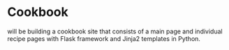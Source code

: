 # Cookbook

will be building a cookbook site that consists of a main page and individual recipe pages with Flask framework and Jinja2 templates in Python.
